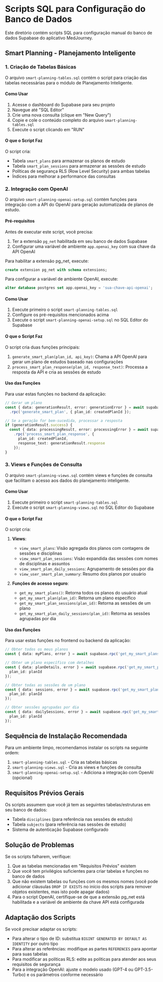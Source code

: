 # Scripts SQL para Configuração do Banco de Dados

Este diretório contém scripts SQL para configuração manual do banco de dados Supabase do aplicativo MedJourney.

## Smart Planning - Planejamento Inteligente

### 1. Criação de Tabelas Básicas

O arquivo `smart-planning-tables.sql` contém o script para criação das tabelas necessárias para o módulo de Planejamento Inteligente.

#### Como Usar

1. Acesse o dashboard do Supabase para seu projeto
2. Navegue até "SQL Editor"
3. Crie uma nova consulta (clique em "New Query")
4. Copie e cole o conteúdo completo do arquivo `smart-planning-tables.sql`
5. Execute o script clicando em "RUN"

#### O que o Script Faz

O script cria:

- Tabela `smart_plans` para armazenar os planos de estudo
- Tabela `smart_plan_sessions` para armazenar as sessões de estudo
- Políticas de segurança RLS (Row Level Security) para ambas tabelas
- Índices para melhorar a performance das consultas

### 2. Integração com OpenAI

O arquivo `smart-planning-openai-setup.sql` contém funções para integração com a API do OpenAI para geração automatizada de planos de estudo.

#### Pré-requisitos

Antes de executar este script, você precisa:

1. Ter a extensão `pg_net` habilitada em seu banco de dados Supabase
2. Configurar uma variável de ambiente `app.openai_key` com sua chave da API OpenAI

Para habilitar a extensão pg_net, execute:

```sql
create extension pg_net with schema extensions;
```

Para configurar a variável de ambiente OpenAI, execute:

```sql
alter database postgres set app.openai_key = 'sua-chave-api-openai';
```

#### Como Usar

1. Execute primeiro o script `smart-planning-tables.sql`
2. Configure os pré-requisitos mencionados acima
3. Execute o script `smart-planning-openai-setup.sql` no SQL Editor do Supabase

#### O que o Script Faz

O script cria duas funções principais:

1. `generate_smart_plan(plan_id, api_key)`: Chama a API OpenAI para gerar um plano de estudos baseado nas configurações
2. `process_smart_plan_response(plan_id, response_text)`: Processa a resposta da API e cria as sessões de estudo

#### Uso das Funções

Para usar estas funções no backend da aplicação:

```typescript
// Gerar um plano
const { data: generationResult, error: generationError } = await supabase
  .rpc('generate_smart_plan', { plan_id: createdPlanId });

// Se a geração for bem-sucedida, processar a resposta
if (generationResult.success) {
  const { data: processingResult, error: processingError } = await supabase
    .rpc('process_smart_plan_response', { 
      plan_id: createdPlanId, 
      response_text: generationResult.response 
    });
}
```

### 3. Views e Funções de Consulta

O arquivo `smart-planning-views.sql` contém views e funções de consulta que facilitam o acesso aos dados do planejamento inteligente.

#### Como Usar

1. Execute primeiro o script `smart-planning-tables.sql`
2. Execute o script `smart-planning-views.sql` no SQL Editor do Supabase

#### O que o Script Faz

O script cria:

1. **Views**:
   - `view_smart_plans`: Visão agregada dos planos com contagens de sessões e disciplinas
   - `view_smart_plan_sessions`: Visão expandida das sessões com nomes de disciplinas e assuntos
   - `view_smart_plan_daily_sessions`: Agrupamento de sessões por dia
   - `view_user_smart_plan_summary`: Resumo dos planos por usuário

2. **Funções de acesso seguro**:
   - `get_my_smart_plans()`: Retorna todos os planos do usuário atual
   - `get_my_smart_plan(plan_id)`: Retorna um plano específico
   - `get_my_smart_plan_sessions(plan_id)`: Retorna as sessões de um plano
   - `get_my_smart_plan_daily_sessions(plan_id)`: Retorna as sessões agrupadas por dia

#### Uso das Funções

Para usar estas funções no frontend ou backend da aplicação:

```typescript
// Obter todos os meus planos
const { data: myPlans, error } = await supabase.rpc('get_my_smart_plans');

// Obter um plano específico com detalhes
const { data: planDetails, error } = await supabase.rpc('get_my_smart_plan', { 
  plan_id: planId 
});

// Obter todas as sessões de um plano
const { data: sessions, error } = await supabase.rpc('get_my_smart_plan_sessions', { 
  plan_id: planId 
});

// Obter sessões agrupadas por dia
const { data: dailySessions, error } = await supabase.rpc('get_my_smart_plan_daily_sessions', { 
  plan_id: planId 
});
```

## Sequência de Instalação Recomendada

Para um ambiente limpo, recomendamos instalar os scripts na seguinte ordem:

1. `smart-planning-tables.sql` - Cria as tabelas básicas
2. `smart-planning-views.sql` - Cria as views e funções de consulta
3. `smart-planning-openai-setup.sql` - Adiciona a integração com OpenAI (opcional)

## Requisitos Prévios Gerais

Os scripts assumem que você já tem as seguintes tabelas/estruturas em seu banco de dados:

- Tabela `disciplines` (para referência nas sessões de estudo)
- Tabela `subjects` (para referência nas sessões de estudo)
- Sistema de autenticação Supabase configurado

## Solução de Problemas

Se os scripts falharem, verifique:

1. Que as tabelas mencionadas em "Requisitos Prévios" existem
2. Que você tem privilégios suficientes para criar tabelas e funções no banco de dados
3. Que não existem tabelas ou funções com os mesmos nomes (você pode adicionar cláusulas `DROP IF EXISTS` no início dos scripts para remover objetos existentes, mas isto pode apagar dados)
4. Para o script OpenAI, certifique-se de que a extensão pg_net está habilitada e a variável de ambiente da chave API está configurada

## Adaptação dos Scripts

Se você precisar adaptar os scripts:

- Para alterar o tipo de ID: substitua `BIGINT GENERATED BY DEFAULT AS IDENTITY` por outro tipo
- Para alterar as referências: modifique as partes `REFERENCES` para apontar para suas tabelas
- Para modificar as políticas RLS: edite as políticas para atender aos seus requisitos de segurança
- Para a integração OpenAI: ajuste o modelo usado (GPT-4 ou GPT-3.5-Turbo) e os parâmetros conforme necessário 